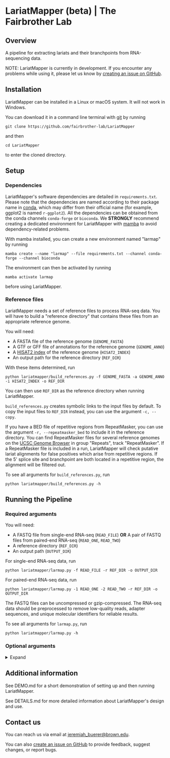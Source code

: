 # LariatMapper (beta) | The Fairbrother Lab
## Overview

A pipeline for extracting lariats and their branchpoints from RNA-sequencing data.

NOTE: LariatMapper is currently in development. If you encounter any problems while using it, please let us know by [creating an issue on GitHub](https://github.com/fairbrother-lab/LariatMapper/issues/new?template=bug-report.md).



## Installation
LariatMapper can be installed in a Linux or macOS system. It will not work in Windows.

You can download it in a command line terminal with [git](https://git-scm.com/) by running

```
git clone https://github.com/fairbrother-lab/LariatMapper
```

and then 

```
cd LariatMapper
```

to enter the cloned directory.


## Setup
### Dependencies
LariatMapper's software dependencies are detailed in `requirements.txt`. Please note that the dependencies are named according to their package name in [conda](https://docs.conda.io/en/latest/), which may differ from their official name (for example, ggplot2 is named `r-ggplot2`). 
All the dependencies can be obtained from the conda channels `conda-forge` or `bioconda`. We **STRONGLY** recommend creating a dedicated environment for LariatMapper with [mamba](https://mamba.readthedocs.io/en/latest/user_guide/mamba.html) to avoid dependency-related problems. 

With mamba installed, you can create a new environment named "larmap" by running
```
mamba create --name "larmap" --file requirements.txt --channel conda-forge --channel bioconda
```

The environment can then be activated by running
```
mamba activate larmap
```
before using LariatMapper.


### Reference files
LariatMapper needs a set of reference files to process RNA-seq data. You will have to build a "reference directory" that contains these files from an appropriate reference genome.

You will need:
- A FASTA file of the reference genome (`GENOME_FASTA`)
- A GTF or GFF file of annotations for the reference genome (`GENOME_ANNO`)
- A [HISAT2 index](https://daehwankimlab.github.io/hisat2/) of the reference genome (`HISAT2_INDEX`)
- An output path for the reference directory (`REF_DIR`) 

With these items determined, run
```
python lariatmapper/build_references.py -f GENOME_FASTA -a GENOME_ANNO -i HISAT2_INDEX -o REF_DIR
```

You can then use `REF_DIR` as the reference directory when running LariatMapper.

`build_references.py` creates symbolic links to the input files by default. To copy the input files to `REF_DIR` instead, you can use the argument `-c, --copy`.

If you have a BED file of repetitive regions from RepeatMasker, you can use the argument `-r, --repeatmasker_bed` to include it in the reference directory. You can find RepeatMasker files for several reference genomes on the [UCSC Genome Browser](https://genome.ucsc.edu/cgi-bin/hgTables) in group "Repeats", track "RepeatMasker". If a RepeatMasker file is included in a run, LariatMapper will check putative lariat alignments for false positives which arise from repetitive regions. If the 5' splice site and branchpoint are both located in a repetitive region, the alignment will be filtered out.

To see all arguments for `build_references.py`, run
```
python lariatmapper/build_references.py -h
```


## Running the Pipeline
### Required arguments 
You will need:
- A FASTQ file from single-end RNA-seq (`READ_FILE`) **OR** A pair of FASTQ files from paired-end RNA-seq (`READ_ONE`, `READ_TWO`)
- A reference directory (`REF_DIR`)
- An output path (`OUTPUT_DIR`)

For single-end RNA-seq data, run
```
python lariatmapper/larmap.py -f READ_FILE -r REF_DIR -o OUTPUT_DIR
```
For paired-end RNA-seq data, run
```
python lariatmapper/larmap.py -1 READ_ONE -2 READ_TWO -r REF_DIR -o OUTPUT_DIR
```
The FASTQ files can be uncompressed or gzip-compressed. The RNA-seq data should be preprocessed to remove low-quality reads, adapter sequences, and unique molecular identifiers for reliable results.

To see all arguments for `larmap.py`, run
```
python lariatmapper/larmap.py -h
```


### Optional arguments
<details>
<summary> Expand </summary>

```
-T TEMP_SWITCH_FILTER, --temp_switch_filter TEMP_SWITCH_FILTER
                     Set the parameters of the template-switching filter in the head-filtering step. Format = "N,M", where N is the number of downstream bases to check, and M is the minimum number of matches required to identify an alignment as template-switching. (Default = 2,2)
-m REF_REPEATMASKER, --ref_repeatmasker REF_REPEATMASKER
                     BED file of repetitive regions in the genome. Putative lariats that map to a repetitive region will be filtered out as false positives. May be gzip- compressed. (Default = REF_DIR/repeatmasker.bed if it's an existing file, otherwise skip repetitive region filtering)
-H REF_H2INDEX, --ref_h2index REF_H2INDEX
                     HISAT2 index of the reference genome. (Default = REF_DIR/hisat2_index)
-g REF_FASTA, --ref_fasta REF_FASTA
                     FASTA file of the reference genome. May be gzip- compressed. (Default = REF_DIR/genome.fa.gz)
-5 REF_5P_FASTA, --ref_5p_fasta REF_5P_FASTA
                     FASTA file of 5' splice site sequences, i.e. the first 20nt of all annotated introns. (Default = REF_DIR/fivep_sites.fa)
-e REF_EXONS, --ref_exons REF_EXONS
                     TSV file of all annotated introns. (Default = REF_DIR/exons.tsv.gz)
-i REF_INTRONS, --ref_introns REF_INTRONS
                     TSV file of all annotated introns. (Default = REF_DIR/introns.tsv.gz)
-P PWM_CORRECTION, --pwm_correction PWM_CORRECTION
                     RDS file with a position weight matrix to correct apparent branchpoint positions. Multiple files can be provided in comma-separated format. Mutually exclusive with --model_correction. See https://doi.org/10.5281/zenodo.14735947 to download prebuilt PWMs. See scripts/pwm_build.R to build a custom matrix (Default = no correction)
-M MODEL_CORRECTION, --model_correction MODEL_CORRECTION
                     RDS file with predictions from DeepEnsemble, a deep-learning-based branchpoint prediction model. Mutually exclusive with --pwm_correction. See https://doi.org/10.5281/zenodo.14735947 to download predictions for specific reference genomes. (Default = no correction)
-p OUTPUT_PREFIX, --output_prefix OUTPUT_PREFIX
                     Add a prefix to output file names (-o OUT -p ABC -> OUT/ABC_lariat_reads.tsv). (Default = no prefix)
-u, --ucsc_track
                     Add an output file named "lariat_reads.bed". This can be used as a custom track in the UCSC Genome Browser to visualize lariat read alignments
-b, --keep_bam
                     Keep the BAM file produced in the initial linear mapping step (Default = delete)
-c, --keep_classes
                     Keep a file with per-read classification of non-linearly-aligned reads named "read_classes.tsv.gz" in the output (Default = delete)
-k, --keep_temp
                     Keep all temporary files created while running the pipeline. Forces -c and -b (Default = delete)
-t THREADS, --threads THREADS
                     Number of threads to use. (Default = 1)
-q, --quiet
                     Only print fatal error messages. Mutually exclusive with -w and -d
-w, --warning
                     Print warning messages and fatal error messages. Mutually exclusive with -q and -d
```

</details>



## Additional information
See DEMO.md for a short demonstration of setting up and then running LariatMapper.

See DETAILS.md for more detailed information about LariatMapper's design and use.



## Contact us
You can reach us via email at jeremiah_buerer@brown.edu.

You can also [create an issue on GitHub](https://github.com/fairbrother-lab/LariatMapper/issues/new) to provide feedback, suggest changes, or report bugs.